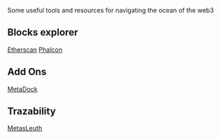 Some useful tools and resources for navigating the ocean of the web3

## Blocks explorer

[Etherscan](https://etherscan.io/)
[Phalcon](https://explorer.phalcon.xyz/)

## Add Ons

[MetaDock](https://blocksec.com/metadock)

## Trazability

[MetasLeuth](https://metasleuth.io/)
